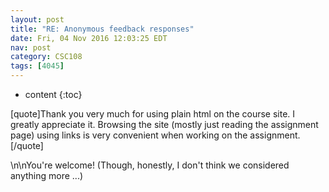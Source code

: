 ```yaml
---
layout: post
title: "RE: Anonymous feedback responses"
date: Fri, 04 Nov 2016 12:03:25 EDT
nav: post
category: CSC108
tags: [4045]
---
```


* content
{:toc}

[quote]Thank you very much for using plain html on the course site. I greatly appreciate it. Browsing the site (mostly just reading the assignment page) using links is very convenient when working on the assignment. [/quote]
<!-- more -->
<p>\n\nYou're welcome! (Though, honestly, I don't think we considered anything more ...)</p>
